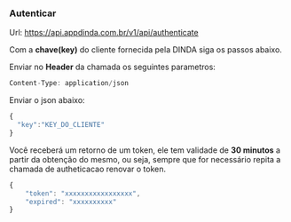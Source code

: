 
### Autenticar 
Url: https://api.appdinda.com.br/v1/api/authenticate

Com a **chave(key)** do cliente fornecida pela DINDA siga os passos abaixo.

Enviar no **Header** da chamada os seguintes parametros:
```javascript {.line-numbers}
Content-Type: application/json
```

Enviar o json abaixo:
```javascript {.line-numbers}
{
  "key":"KEY_DO_CLIENTE"
}
```

Você receberá um retorno de um token, ele tem validade de **30 minutos** a partir da obtenção do mesmo, ou seja, sempre que for necessário repita a chamada de autheticacao renovar o token.
```javascript {.line-numbers}
{
    "token": "xxxxxxxxxxxxxxxxx",
    "expired": "xxxxxxxxxx"
}
```
